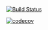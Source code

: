 [![Build Status](github/testowanieaplikacjijavaug/laboratorium-6-zadanie-2-aguua)](https://travis-ci.org/aguua/java-test-StringOperations)

[![codecov](https://codecov.io/gh/aguua/java-test-StringOperations/branch/master/graph/badge.svg)](https://codecov.io/gh/aguua/java-test-StringOperations)

